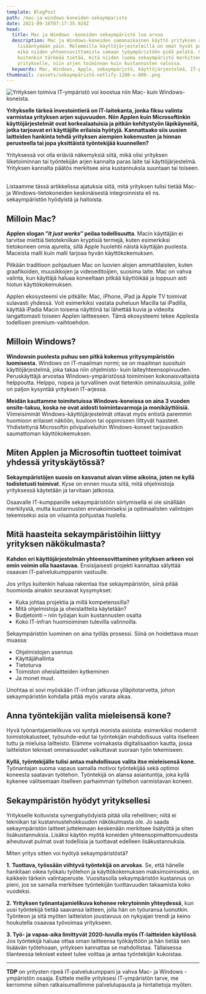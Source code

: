 ```yaml
---
template: BlogPost
path: /mac-ja-windows-koneiden-sekaymparisto
date: 2021-09-16T07:17:35.924Z
head:
  title: Mac ja Windows -koneiden sekaympäristö luo arvoa
  description: Mac ja Windows-koneiden samanaikainen käyttö yrityksen arjessa on
    lisääntymään päin. Molemmilla käyttöjärjestelmillä on omat hyvät puolensa
    eikä niiden yhteensovittamista samaan työympäristöön pidä pelätä. On
    kuitenkin tärkeää tietää, mitä niiden luoma sekaympäristö merkitsee
    yritykselle, niin arjen toiminnan kuin kustannusten valossa.
  keywords: Mac, Windows, Apple, sekaympäristö, käyttöjärjestelmä, IT-palvelukumppani
thumbnail: /assets/sekaympäristö-netlify-1280-x-800-.png
---
```

![Yrityksen toimiva IT-ympäristö voi koostua niin Mac- kuin Windows-koneista.](/assets/sekaympäristö-netlify-1280-x-800-.png)

**Yritykselle tärkeä investointierä on IT-laitekanta, jonka fiksu valinta varmistaa yrityksen arjen sujuvuuden. Niin Applen kuin Microsoftinkin käyttöjärjestelmät ovat korkealaatuisia ja pitkän kehitystyön läpikäyneitä, jotka tarjoavat eri käyttäjille erilaisia hyötyjä. Kannattaako siis uusien laitteiden hankinta tehdä yrityksen aiempien kokemusten ja hinnan perusteella tai jopa yksittäistä työntekijää kuunnellen?**

Yrityksessä voi olla eriäviä näkemyksiä siitä, mikä olisi yrityksen liiketoiminnan tai työntekijän arjen kannalta paras laite tai käyttöjärjestelmä. Yrityksen kannalta päätös merkitsee aina kustannuksia suuntaan tai toiseen.  

Listaamme tässä artikkelissa ajatuksia siitä, mitä yrityksen tulisi tietää Mac- ja Windows-tietokoneiden keskinäisestä integroinnista eli ns. sekaympäristön hyödyistä ja haitoista.

## Milloin Mac?

**Applen slogan ”*It just works*” peilaa todellisuutta**. Macin käyttäjän ei tarvitse miettiä tietotekniikan kryptisiä termejä, kuten esimerkiksi tietokoneen omia ajureita, sillä Apple huolehtii näistä käyttäjän puolesta. Maceista malli kuin malli tarjoaa hyvän käyttökokemuksen.

Pitkään traditioon pohjautuen Mac on luovien alojen ammattilaisten, kuten graafikoiden, muusikkojen ja videoeditoijien, suosima laite. Mac on vahva valinta, kun käyttäjä haluaa koneeltaan pitkää käyttöikää ja loppuun asti hiotun käyttökokemuksen.

Applen ekosysteemi vie pitkälle: Mac, iPhone, iPad ja Apple TV toimivat sulavasti yhdessä. Voit esimerkiksi vastata puheluun Macilla tai iPadilla, käyttää iPadia Macin toisena näyttönä tai lähettää kuvia ja videoita langattomasti toiseen Applen laitteeseen. Tämä ekosysteemi tekee Applesta todellisen premium-vaihtoehdon.

## Milloin Windows?

**Windowsin puolesta puhuu sen pitkä kokemus yritysympäristön luomisesta.** Windows on IT-maailman normi; se on maailman suosituin käyttöjärjestelmä, joka takaa niin ohjelmisto- kuin laiteyhteensopivuuden. Peruskäyttäjä arvostaa Windows-ympäristössä toimimisen kokonaisvaltaista helppoutta. Helppo, nopea ja turvallinen ovat tietenkin ominaisuuksia, joille on paljon kysyntää yrityksen IT-arjessa.

**Meidän kauttamme toimitetuissa Windows-koneissa on aina 3 vuoden onsite-takuu, koska ne ovat aidosti toimintavarmoja ja monikäyttöisiä.** Viimeisimmät Windows-käyttöjärjestelmät ottavat myös entistä paremmin huomioon erilaiset näköön, kuuloon tai oppimiseen liittyvät haasteet. Yhdistettynä Microsoftin pilvipalveluihin Windows-koneet tarjoavatkin saumattoman käyttökokemuksen.

## Miten Applen ja Microsoftin tuotteet toimivat yhdessä yrityskäytössä?

**Sekaympäristöjen suosio on kasvanut aivan viime aikoina, joten ne kyllä todistetusti toimivat**. Kyse on ennen muuta siitä, mitä ohjelmistoja yrityksessä käytetään ja tarvitaan jatkossa.

Osaavalle IT-kumppanille sekaympäristöön siirtymisellä ei ole sinällään merkitystä, mutta kustannusten ennakoimiseksi ja optimaalisten valintojen tekemiseksi asia on viisainta pohjustaa huolella.

## Mitä haasteita sekaympäristöihin liittyy yrityksen näkökulmasta?

**Kahden eri käyttöjärjestelmän yhteensovittaminen yrityksen arkeen voi omin voimin olla haastavaa.** Ensisijaisesti projekti kannattaa sälyttää osaavan IT-palvelukumppanin vastuulle.

Jos yritys kuitenkin haluaa rakentaa itse sekaympäristön, siinä pitää huomioida ainakin seuraavat kysymykset:

* Kuka johtaa projektia ja millä kompetenssilla?
* Mitä ohjelmistoja ja oheislaitteita käytetään?
* Budjetointi – niin työajan kuin kustannusten osalta
* Koko IT-infran huomioiminen tulevilla valinnoilla.

Sekaympäristön luominen on aina työläs prosessi. Siinä on hoidettava muun muassa:

* Ohjelmistojen asennus
* Käyttäjähallinta
* Tietoturva
* Toimiston oheislaitteiden kytkeminen
* Ja monet muut.

Unohtaa ei sovi myöskään IT-infran jatkuvaa ylläpitotarvetta, johon sekaympäristön kohdalla pitää myös varata aikaa.

## Anna työntekijän valita mieleisensä kone?

Hyvä työnantajamielikuva voi syntyä monista asioista: esimerkiksi modernit toimistokalusteet, työsuhde-edut tai työntekijän mahdollisuus valita itselleen tuttu ja mieluisa laitteisto. Elämme voimakasta digitalisaation kautta, jossa laitteiston tekniset ominaisuudet vaikuttavat suoraan työn tekemiseen.

**Kyllä, työntekijälle tulisi antaa mahdollisuus valita itse mieleisensä kone.** Työnantajan suoma vapaus samalla motivoi työntekijää sekä optimoi koneesta saatavan työtehon. Työntekijä on alansa asiantuntija, joka kyllä kykenee valitsemaan itselleen parhaimman työtehon varmistavan koneen.

## Sekaympäristön hyödyt yrityksellesi

Yritykselle koituvista synergiahyödyistä pitää olla rehellinen; niitä ei tekniikan tai kustannustehokkuuden näkökulmasta ole. Jo saada sekaympäristön laitteet juttelemaan keskenään merkitsee lisätyötä ja siten lisäkustannuksia. Lisäksi käytön myötä koneiden yhteensopimattomuudesta aiheutuvat pulmat ovat todellisia ja tuottavat edelleen lisäkustannuksia.

Miten yritys sitten voi hyötyä sekaympäristöstä?

**1.** **Tuottava, työssään viihtyvä työntekijä on arvokas**. Se, että hänelle hankitaan oikea työkalu työtehon ja käyttökokemuksen maksimoimiseksi, on kaikkein tärkein valintaperuste. Vuositasolla sekaympäristön kustannus on pieni, jos se samalla merkitsee työntekijän tuottavuuden takaamista koko vuodeksi.

**2. Yrityksen työnantajamielikuva kohenee rekrytoinnin yhteydessä**, kun uusi työntekijä tietää saavansa laitteen, jolla hän on työuransa luonutkin. Työnteon ja sitä myöten laitteiston joustavuus on nykyajan trendi ja keino houkutella osaavaa työvoimaa yritykseen. 

**3. Työ- ja vapaa-aika limittyvät 2020-luvulla myös IT-laitteiden käytössä**. Jos työntekijä haluaa ottaa oman laitteensa työkäyttöön ja hän tietää sen lisäävän työtehoaan, yrityksen kannattaa se mahdollistaa. Tällaisessa tilanteessa tekniset esteet tulee voittaa ja antaa työntekijän kukoistaa.

- - -

**TDP** on yritysten ripeä IT-palvelukumppani ja vahva Mac- ja Windows -ympäristön osaaja. Esittele meille yrityksesi IT-ympäristön tarve, me kerromme siihen ratkaisumallimme palvelulupausta ja hintatietoja myöten.